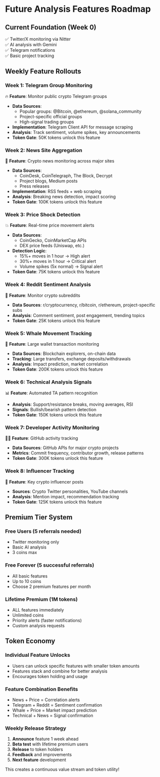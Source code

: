 # Future Analysis Features Roadmap

## **Current Foundation (Week 0)**
✅ Twitter/X monitoring via Nitter  
✅ AI analysis with Gemini  
✅ Telegram notifications  
✅ Basic project tracking  

## **Weekly Feature Rollouts**

### **Week 1: Telegram Group Monitoring**
🔥 **Feature**: Monitor public crypto Telegram groups
- **Data Sources**: 
  - Popular groups: @Bitcoin, @ethereum, @solana_community
  - Project-specific official groups
  - High-signal trading groups
- **Implementation**: Telegram Client API for message scraping
- **Analysis**: Track sentiment, volume spikes, key announcements
- **Token Gate**: 50K tokens unlock this feature

### **Week 2: News Site Aggregation**
📰 **Feature**: Crypto news monitoring across major sites
- **Data Sources**:
  - CoinDesk, CoinTelegraph, The Block, Decrypt
  - Project blogs, Medium posts
  - Press releases
- **Implementation**: RSS feeds + web scraping
- **Analysis**: Breaking news detection, impact scoring
- **Token Gate**: 100K tokens unlock this feature

### **Week 3: Price Shock Detection**
💥 **Feature**: Real-time price movement alerts
- **Data Sources**:
  - CoinGecko, CoinMarketCap APIs
  - DEX price feeds (Uniswap, etc.)
- **Detection Logic**:
  - 15%+ moves in 1 hour → High alert
  - 30%+ moves in 1 hour → Critical alert
  - Volume spikes (5x normal) → Signal alert
- **Token Gate**: 75K tokens unlock this feature

### **Week 4: Reddit Sentiment Analysis**
🤖 **Feature**: Monitor crypto subreddits
- **Data Sources**: r/cryptocurrency, r/bitcoin, r/ethereum, project-specific subs
- **Analysis**: Comment sentiment, post engagement, trending topics
- **Token Gate**: 25K tokens unlock this feature

### **Week 5: Whale Movement Tracking**
🐋 **Feature**: Large wallet transaction monitoring
- **Data Sources**: Blockchain explorers, on-chain data
- **Tracking**: Large transfers, exchange deposits/withdrawals
- **Analysis**: Impact prediction, market correlation
- **Token Gate**: 200K tokens unlock this feature

### **Week 6: Technical Analysis Signals**
📊 **Feature**: Automated TA pattern recognition
- **Analysis**: Support/resistance breaks, moving averages, RSI
- **Signals**: Bullish/bearish pattern detection
- **Token Gate**: 150K tokens unlock this feature

### **Week 7: Developer Activity Monitoring**
👨‍💻 **Feature**: GitHub activity tracking
- **Data Sources**: GitHub APIs for major crypto projects
- **Metrics**: Commit frequency, contributor growth, release patterns
- **Token Gate**: 300K tokens unlock this feature

### **Week 8: Influencer Tracking**
📢 **Feature**: Key crypto influencer posts
- **Sources**: Crypto Twitter personalities, YouTube channels
- **Analysis**: Mention impact, recommendation tracking
- **Token Gate**: 125K tokens unlock this feature

## **Premium Tier System**

### **Free Users** (5 referrals needed)
- Twitter monitoring only
- Basic AI analysis
- 3 coins max

### **Free Forever** (5 successful referrals)
- All basic features
- Up to 10 coins
- Choose 2 premium features per month

### **Lifetime Premium** (1M tokens)
- ALL features immediately
- Unlimited coins
- Priority alerts (faster notifications)
- Custom analysis requests

## **Token Economy**

### **Individual Feature Unlocks**
- Users can unlock specific features with smaller token amounts
- Features stack and combine for better analysis
- Encourages token holding and usage

### **Feature Combination Benefits**
- News + Price = Correlation alerts
- Telegram + Reddit = Sentiment confirmation  
- Whale + Price = Market impact prediction
- Technical + News = Signal confirmation

### **Weekly Release Strategy**
1. **Announce** feature 1 week ahead
2. **Beta test** with lifetime premium users
3. **Release** to token holders
4. **Feedback** and improvements
5. **Next feature** development

This creates a continuous value stream and token utility!
